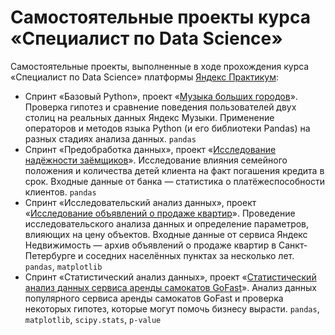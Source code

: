 # Самостоятельные проекты курса «Специалист по Data Science»

Самостоятельные проекты, выполненные в ходе прохождения курса «Специалист по Data Science» платформы [Яндекс Практикум](https://practicum.yandex.ru/):

- Спринт «Базовый Python», проект «[Музыка больших городов](./projects/03_basic_python/notebook.ipynb)».
  Проверка гипотез и сравнение поведения пользователей двух столиц на реальных данных Яндекс Музыки. Применение операторов и методов языка Python (и его библиотеки Pandas) на разных стадиях анализа данных.
  `pandas`
- Спринт «Предобработка данных», проект «[Исследование надёжности заёмщиков](./projects/04_data_preprocessing/notebook.ipynb)». 
  Исследование влияния семейного положения и количества детей клиента на факт погашения кредита в срок. Входные данные от банка — статистика о платёжеспособности клиентов.
  `pandas`
- Спринт «Исследовательский анализ данных», проект «[Исследование объявлений о продаже квартир](./projects/05_exploratory_data_analysis/notebook.ipynb)».
  Проведение исследовательского анализа данных и определение параметров, влияющих на цену объектов. Входные данные от сервиса Яндекс Недвижимость — архив объявлений о продаже квартир в Санкт-Петербурге и соседних населённых пунктах за несколько лет.
  `pandas`, `matplotlib`
- Спринт «Статистический анализ данных», проект «[Статистический анализ данных сервиса аренды самокатов GoFast](./projects/06_statistical_data_analysis/notebook.ipynb)».
  Анализ данных популярного сервиса аренды самокатов GoFast и проверка некоторых гипотез, которые могут помочь бизнесу вырасти.
  `pandas`, `matplotlib`, `scipy.stats`, `p-value`
